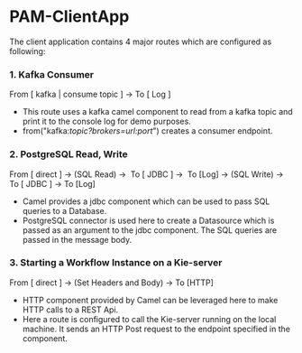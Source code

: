 # PAM-ClientApp

The client application contains 4 major routes which are configured as following:

### 1. Kafka Consumer

From [ kafka | consume topic ]&nbsp;&rarr;&nbsp;To [ Log ]

- This route uses a kafka camel component to read from a kafka topic and print it to the console log for demo purposes.
- from("kafka:*topic?brokers=url:port*") creates a consumer endpoint.

### 2. PostgreSQL Read, Write

From [ direct ]&nbsp;&rarr;&nbsp;(SQL Read)&nbsp;&rarr;&nbsp; To [ JDBC ]&nbsp;&rarr;&nbsp; To [Log]&nbsp;&rarr;&nbsp;(SQL Write)&nbsp;&rarr;&nbsp; To [ JDBC ]&nbsp;&rarr;&nbsp;To [Log]

- Camel provides a jdbc component which can be used to pass SQL queries to a Database.
- PostgreSQL connector is used here to create a Datasource which is passed as an argument to the jdbc component. The SQL queries are passed in the message body.

### 3. Starting a Workflow Instance on a Kie-server
 
From [ direct ]&nbsp;&rarr;&nbsp;(Set Headers and Body)&nbsp;&rarr;&nbsp;To [HTTP]

- HTTP component provided by Camel can be leveraged here to make HTTP calls to a REST Api.
- Here a route is configured to call the Kie-server running on the local machine. It sends an HTTP Post request to the endpoint specified in the component.